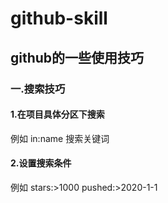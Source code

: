 # github-skill
## github的一些使用技巧
### 一.搜索技巧
#### 1.在项目具体分区下搜索
例如 in:name 搜索关键词
#### 2.设置搜索条件  
例如 stars:>1000  pushed:>2020-1-1 



